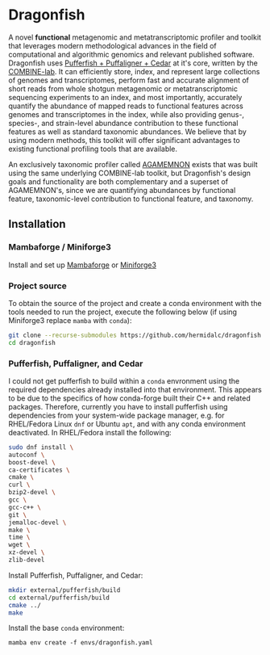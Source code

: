 # Dragonfish

A novel **functional** metagenomic and metatranscriptomic profiler and toolkit
that leverages modern methodological advances in the field of computational
and algorithmic genomics and relevant published software. Dragonfish uses
[Pufferfish + Puffaligner + Cedar](https://github.com/COMBINE-lab/pufferfish)
at it's core, written by the [COMBINE-lab](https://github.com/COMBINE-lab).
It can efficiently store, index, and represent large collections of genomes
and transcriptomes, perform fast and accurate alignment of short reads from
whole shotgun metagenomic or metatranscriptomic sequencing experiments to an
index, and most importantly, accurately quantify the abundance of mapped
reads to functional features across genomes and transcriptomes in the index,
while also providing genus-, species-, and strain-level abundance contribution
to these functional features as well as standard taxonomic abundances. We
believe that by using modern methods, this toolkit will offer significant
advantages to existing functional profiling tools that are available.

An exclusively taxonomic profiler called
[AGAMEMNON](https://github.com/ivlachos/agamemnon) exists that was
built using the same underlying COMBINE-lab toolkit, but Dragonfish's
design goals and functionality are both complementary and a superset of
AGAMEMNON's, since we are quantifying abundances by functional feature,
taxonomic-level contribution to functional feature, and taxonomy.

## Installation

### Mambaforge / Miniforge3

Install and set up
[Mambaforge](https://github.com/conda-forge/miniforge#mambaforge) or
[Miniforge3](https://github.com/conda-forge/miniforge#miniforge3)

### Project source

To obtain the source of the project and create a conda environment
with the tools needed to run the project, execute the following below (if
using Miniforge3 replace `mamba` with `conda`):

```bash
git clone --recurse-submodules https://github.com/hermidalc/dragonfish.git
cd dragonfish
```


### Pufferfish, Puffaligner, and Cedar

I could not get pufferfish to build within a `conda` envronment using the
required dependencies already installed into that environment. This appears
to be due to the specifics of how conda-forge built their C++ and related
packages. Therefore, currently you have to install pufferfish using
dependencies from your system-wide package manager, e.g. for RHEL/Fedora
Linux `dnf` or Ubuntu `apt`, and with any conda environment deactivated.
In RHEL/Fedora install the following:


```bash
sudo dnf install \
autoconf \
boost-devel \
ca-certificates \
cmake \
curl \
bzip2-devel \
gcc \
gcc-c++ \
git \
jemalloc-devel \
make \
time \
wget \
xz-devel \
zlib-devel
```

Install Pufferfish, Puffaligner, and Cedar:

```bash
mkdir external/pufferfish/build
cd external/pufferfish/build
cmake ../
make
```

Install the base `conda` environment:

```
mamba env create -f envs/dragonfish.yaml
```
